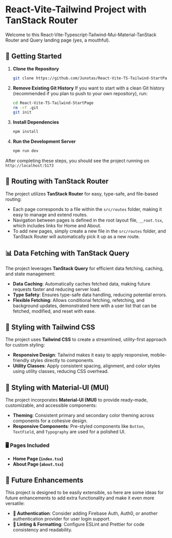 # React-Vite-Tailwind Project with TanStack Router

Welcome to this React-Vite-Typescript-Tailwind-Mui-Material-TanStack Router and Query landing page (yes, a mouthful).

## 🚀 Getting Started

1. **Clone the Repository**
   ```bash
   git clone https://github.com/Junotas/React-Vite-TS-Tailwind-StartPage.git
   ```
2. **Remove Existing Git History**
   If you want to start with a clean Git history (recommended if you plan to push to your own repository), run:
   ```bash
   cd React-Vite-TS-Tailwind-StartPage
   rm -rf .git
   git init
   ```

3. **Install Dependencies**
   ```bash
   npm install
   ```

4. **Run the Development Server**
   ```bash
   npm run dev
   ```

After completing these steps, you should see the project running on `http://localhost:5173`

## 📜 Routing with TanStack Router

The project utilizes **TanStack Router** for easy, type-safe, and file-based routing:
- Each page corresponds to a file within the `src/routes` folder, making it easy to manage and extend routes.
- Navigation between pages is defined in the root layout file, `__root.tsx`, which includes links for Home and About.
- To add new pages, simply create a new file in the `src/routes` folder, and TanStack Router will automatically pick it up as a new route.

## 📊 Data Fetching with TanStack Query

The project leverages **TanStack Query** for efficient data fetching, caching, and state management:

- **Data Caching**: Automatically caches fetched data, making future requests faster and reducing server load.
- **Type Safety**: Ensures type-safe data handling, reducing potential errors.
- **Flexible Fetching**: Allows conditional fetching, refetching, and background updates, demonstrated here with a user list that can be fetched, modified, and reset with ease.

## 🎨 Styling with Tailwind CSS

The project uses **Tailwind CSS** to create a streamlined, utility-first approach for custom styling:

- **Responsive Design**: Tailwind makes it easy to apply responsive, mobile-friendly styles directly to components.
- **Utility Classes**: Apply consistent spacing, alignment, and color styles using utility classes, reducing CSS overhead.

## 🎨 Styling with Material-UI (MUI)

The project incorporates **Material-UI (MUI)** to provide ready-made, customizable, and accessible components:

- **Theming**: Consistent primary and secondary color theming across components for a cohesive design.
- **Responsive Components**: Pre-styled components like `Button`, `TextField`, and `Typography` are used for a polished UI.

### 🖥 Pages Included
- **Home Page (`index.tsx`)**
- **About Page (`about.tsx`)**

## 🔮 Future Enhancements

This project is designed to be easily extensible, so here are some ideas for future enhancements to add extra functionality and make it even more versatile:

- **🔑 Authentication**: Consider adding Firebase Auth, Auth0, or another authentication provider for user login support.
- **🔧 Linting & Formatting**: Configure ESLint and Prettier for code consistency and readability.
